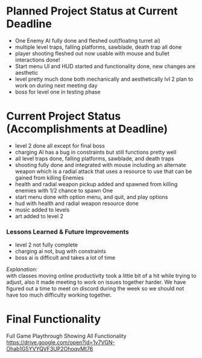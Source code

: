 # Planned Project Status at Current Deadline  
* One Enemy AI fully done and fleshed out(floating turret ai)
* multiple level traps, falling platforms, sawblade, death trap all done
* player shooting fleshed out now usable with mouse and bullet interactions done!
* Start menu UI and HUD started and functionality done, new changes are aesthetic
* level pretty much done both mechanically and aesthetically lvl 2 plan to work on during next meeting day
* boss for level one in testing phase

# Current Project Status (Accomplishments at Deadline)  
  * level 2 done all except for final boss
  * charging AI has a bug in constraints but still functions pretty well
  * all level traps done, falling platforms, sawblade, and death traps
  * shooting fully done and integrated with mouse including an alternate weapon which is a radial attack that uses a resource to use that can be gained from killing Enemies
  * health and radial weapon pickup added and spawned from killing enemies with 1/2 chance to spawn One
  * start menu done with option menu, and quit, and play options
  * hud with health and radial weapon resource done
  * music added to levels
  * art added to level 2

### Lessons Learned & Future Improvements
  * level 2 not fully complete
  * charging ai not, bug with constraints  
  * boss ai is difficult and takes a lot of time

  *Explanation:*  
     with classes moving online productivity took a little bit of a hit while trying to adjust, also it made meeting to work on issues together harder. We have figured out a time to meet on discord during the week so we should not have too much difficulty working together.


# Final Functionality  
Full Game Playthrough Showing All Functionality  
https://drive.google.com/open?id=1v7VGN-Ohab1G5YVYQVF3UP2OhoqvMt76
